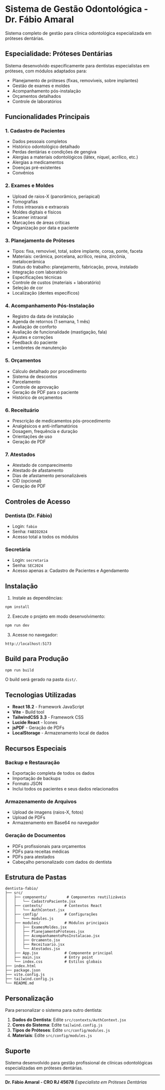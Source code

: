 # Sistema de Gestão Odontológica - Dr. Fábio Amaral

Sistema completo de gestão para clínica odontológica especializada em próteses dentárias.

## Especialidade: Próteses Dentárias

Sistema desenvolvido especificamente para dentistas especialistas em próteses, com módulos adaptados para:
- Planejamento de próteses (fixas, removíveis, sobre implantes)
- Gestão de exames e moldes
- Acompanhamento pós-instalação
- Orçamentos detalhados
- Controle de laboratórios

## Funcionalidades Principais

### 1. Cadastro de Pacientes
- Dados pessoais completos
- Histórico odontológico detalhado
- Perdas dentárias e condições de gengiva
- Alergias a materiais odontológicos (látex, níquel, acrílico, etc.)
- Alergias a medicamentos
- Doenças pré-existentes
- Convênios

### 2. Exames e Moldes
- Upload de raios-X (panorâmico, periapical)
- Tomografias
- Fotos intraorais e extraorais
- Moldes digitais e físicos
- Scanner intraoral
- Marcações de áreas críticas
- Organização por data e paciente

### 3. Planejamento de Próteses
- Tipos: fixa, removível, total, sobre implante, coroa, ponte, faceta
- Materiais: cerâmica, porcelana, acrílico, resina, zircônia, metalocerâmica
- Status do trabalho: planejamento, fabricação, prova, instalado
- Integração com laboratório
- Especificações técnicas
- Controle de custos (materiais + laboratório)
- Seleção de cor
- Localização (dentes específicos)

### 4. Acompanhamento Pós-Instalação
- Registro da data de instalação
- Agenda de retornos (1 semana, 1 mês)
- Avaliação de conforto
- Avaliação de funcionalidade (mastigação, fala)
- Ajustes e correções
- Feedback do paciente
- Lembretes de manutenção

### 5. Orçamentos
- Cálculo detalhado por procedimento
- Sistema de descontos
- Parcelamento
- Controle de aprovação
- Geração de PDF para o paciente
- Histórico de orçamentos

### 6. Receituário
- Prescrição de medicamentos pós-procedimento
- Analgésicos e anti-inflamatórios
- Dosagem, frequência e duração
- Orientações de uso
- Geração de PDF

### 7. Atestados
- Atestado de comparecimento
- Atestado de afastamento
- Dias de afastamento personalizáveis
- CID (opcional)
- Geração de PDF

## Controles de Acesso

### Dentista (Dr. Fábio)
- Login: `fabio`
- Senha: `FABIO2024`
- Acesso total a todos os módulos

### Secretária
- Login: `secretaria`
- Senha: `SEC2024`
- Acesso apenas a: Cadastro de Pacientes e Agendamento

## Instalação

1. Instale as dependências:
```bash
npm install
```

2. Execute o projeto em modo desenvolvimento:
```bash
npm run dev
```

3. Acesse no navegador:
```
http://localhost:5173
```

## Build para Produção

```bash
npm run build
```

O build será gerado na pasta `dist/`.

## Tecnologias Utilizadas

- **React 18.2** - Framework JavaScript
- **Vite** - Build tool
- **TailwindCSS 3.3** - Framework CSS
- **Lucide React** - Ícones
- **jsPDF** - Geração de PDFs
- **LocalStorage** - Armazenamento local de dados

## Recursos Especiais

### Backup e Restauração
- Exportação completa de todos os dados
- Importação de backups
- Formato JSON
- Inclui todos os pacientes e seus dados relacionados

### Armazenamento de Arquivos
- Upload de imagens (raios-X, fotos)
- Upload de PDFs
- Armazenamento em Base64 no navegador

### Geração de Documentos
- PDFs profissionais para orçamentos
- PDFs para receitas médicas
- PDFs para atestados
- Cabeçalho personalizado com dados do dentista

## Estrutura de Pastas

```
dentista-fabio/
├── src/
│   ├── components/         # Componentes reutilizáveis
│   │   └── CadastroPaciente.jsx
│   ├── contexts/          # Contextos React
│   │   └── AuthContext.jsx
│   ├── config/            # Configurações
│   │   └── modules.js
│   ├── modules/           # Módulos principais
│   │   ├── ExamesMoldes.jsx
│   │   ├── PlanejamentoProteses.jsx
│   │   ├── AcompanhamentoPosInstalacao.jsx
│   │   ├── Orcamento.jsx
│   │   ├── Receituario.jsx
│   │   └── Atestados.jsx
│   ├── App.jsx            # Componente principal
│   ├── main.jsx           # Entry point
│   └── index.css          # Estilos globais
├── index.html
├── package.json
├── vite.config.js
├── tailwind.config.js
└── README.md
```

## Personalização

Para personalizar o sistema para outro dentista:

1. **Dados do Dentista**: Edite `src/contexts/AuthContext.jsx`
2. **Cores do Sistema**: Edite `tailwind.config.js`
3. **Tipos de Próteses**: Edite `src/config/modules.js`
4. **Materiais**: Edite `src/config/modules.js`

## Suporte

Sistema desenvolvido para gestão profissional de clínicas odontológicas especializadas em próteses dentárias.

---

**Dr. Fábio Amaral - CRO RJ 45678**
*Especialista em Próteses Dentárias*
